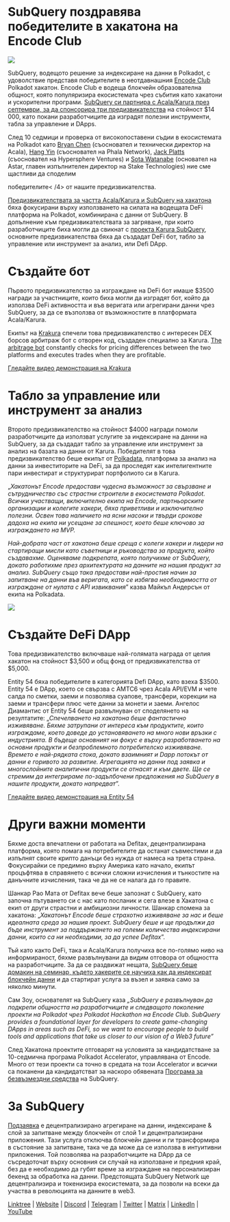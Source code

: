 # SubQuery поздравява победителите в хакатона на Encode Club

![](https://miro.medium.com/max/1400/1*KSv8qczywRPCEvWXeYiDNA.png)

SubQuery, водещото решение за индексиране на данни в Polkadot, с удоволствие представя победителите в неотдавнашния [Encode Club](https://www.encode.club/) Polkadot хакатон. Encode Club е водеща блокчейн образователна общност, която популяризира екосистемата чрез събития като хакатони и ускорителни програми.  [SubQuery си партнира с Acala/Karura през септември, за да спонсорира три предизвикателства](https://subquery.medium.com/september-2021-recap-783b9b574b42) на стойност $14 000, като покани разработчиците да изградят полезни инструменти, табла за управление и DApps.

След 10 седмици и проверка от високопоставени съдии в екосистемата на Polkadot като [Bryan Chen](https://twitter.com/XiliangChen) (съосновател и технически директор на Acala), [Hang Yin](https://twitter.com/bgmshana) (съосновател на Phala Network), [Jack Platts](https://twitter.com/jackbplatts) (съосновател на Hypersphere Ventures) и [Sota Watanabe](https://twitter.com/WatanabeSota) (основател на Astar, главен изпълнителен директор на Stake Technologies) ние сме щастливи да споделим

победителите< /4> от нашите предизвикателства.</p> 

[Предизвикателствата за частта Acala/Karura и SubQuery на хакатона](https://medium.com/encode-club/polkadot-hack-challenges-7cfeba1a4c0e) бяха фокусирани върху използването на силата на водещата DeFi платформа на Polkadot, комбинирана с данни от SubQuery. В допълнение към предизвикателствата за загряване, при които разработчиците биха могли да свикнат с [проекта Karura SubQuery](https://explorer.subquery.network/subquery/AcalaNetwork/karura), основните предизвикателства бяха да създадат DeFi бот, табло за управление или инструмент за анализ, или Defi DApp.



# Създайте бот

Първото предизвикателство за изграждане на DeFi бот имаше $3500 награди за участниците, които биха могли да изградят бот, който да използва DeFi активността и във веригата или агрегирани данни чрез SubQuery, за да се възползва от възможностите в платформата Acala/Karura.

Екипът на [Krakura](https://github.com/houtenbos/krakura-bot) спечели това предизвикателство с интересен DEX борсов арбитраж бот с отворен код, създаден специално за Karura.  [The arbitrage bot](https://github.com/houtenbos/krakura-bot)  constantly checks for pricing differences between the two platforms and executes trades when they are profitable.

[Гледайте видео демонстрация на Krakura](https://youtu.be/G7TNTzMDijU)



# Табло за управление или инструмент за анализ

Второто предизвикателство на стойност $4000 награди помоли разработчиците да използват услугите за индексиране на данни на SubQuery, за да създадат табло за управление или инструмент за анализ на базата на данни от Karura. Победителят в това предизвикателство беше екипът от [Polkadata](https://www.polkadata.xyz/), платформа за анализ на данни за инвеститорите на DeFi, за да проследят как интелигентните пари инвестират и структурират портфолиото си в Karura.

„_Хакатонът Encode предостави чудесна възможност за свързване и сътрудничество със страстни строители в екосистемата Polkadot. Всички участващи, включително екипа на Encode, партньорските организации и колегите хакери, бяха приветливи и изключително полезни. Освен това наличието на ясни насоки и твърди срокове дадоха на екипа ни усещане за спешност, което беше ключово за изграждането на MVP._

_Най-добрата част от хакатона беше среща с колеги хакери и лидери на стартиращи мисли като съветници и ръководства за продукта, който създавахме. Оценяваме подкрепата, която получихме от SubQuery, докато работихме през архитектурата на данните на нашия продукт за анализ. SubQuery също така предостави най-простия начин за запитване на данни във веригата, като се избягва необходимостта от изграждане от нулата с API извиквания_” казва Майкъл Андерсън от екипа на Polkadata.

![](https://miro.medium.com/max/1400/0*o01LCEIOu-FyUOWx)



# Създайте DeFi DApp

Това предизвикателство включваше най-голямата награда от целия хакатон на стойност $3,500 и общ фонд от предизвикателства от $5,000.

Entity 54 бяха победителите в категорията Defi DApp, като взеха $3500. Entity 54 е DApp, което се свързва с AMTC6 чрез Acala API/EVM и чете салда по сметки, заеми и позволява суапове, трансфери, корекции на заеми и трансфери плюс чете данни за монети и заеми. Ангелос Диамантис от Entity 54 беше развълнуван от споделянето на резултатите: „_Спечелването на хакатона беше фантастично изживяване. Бяхме затрупани от интереса към продуктите, които изграждаме, което доведе до установяването на много нови връзки с индустрията. В бъдеще основният ни фокус е върху разработването на основни продукти и безпроблемното потребителско изживяване. Времето е най-рядката стока, докато взаимният и Dapp потокът от данни е горивото за развитие. Агрегацията на данни под заявка и многослойните аналитични продукти се отнасят и към двете. Ще се стремим да интегрираме по-задълбочени предложения на SubQuery в нашите продукти, докато напредват_”.

[Гледайте видео демонстрация на Entity 54](https://youtu.be/fU1BRVOtx2o)



# Други важни моменти

Бяхме доста впечатлени от работата на Defitax, децентрализирана платформа, която помага на потребителите да останат съвместими и да изпълнят своите крипто данъци без нужда от намеса на трета страна. Фокусирайки се предимно върху Америка като начало, екипът процъфтява в справянето с всички сложни изчисления и тънкостите на данъчните изчисления, така че да не се налага да го правите.

Шанкар Рао Мата от Defitax вече беше запознат с SubQuery, като започна пътуването си с нас като посланик и сега влезе в Хакатона с екип от други страстни и амбициозни личности. Шанкар спомена за хакатона: „_Хакатонът Encode беше страхотно изживяване за нас и беше идеалната среда за нашия проект. SubQuery беше и ще продължи да бъде инструмент за поддържането на големи количества индексирани данни, които са ни необходими, за да успее Defitax_”.

Тъй като както DeFi, така и Acala/Karura получиха все по-голямо ниво на информираност, бяхме развълнувани да видим отговора от общността на разработчиците. За да се раздвижат нещата, [SubQuery беше домакин на семинар, където хакерите се научиха как да индексират блокчейн данни](https://www.youtube.com/watch?v=QUtWC_LZM8Q) и да стартират услуга за възел и заявка само за няколко минути.

Сам Зоу, основателят на SubQuery каза _„SubQuery е развълнуван да подкрепи общността на разработчиците и следващото поколение проекти на Polkadot чрез Polkadot Hackathon на Encode Club. SubQuery provides a foundational layer for developers to create game-changing DApps in areas such as DeFi, so we want to encourage people to build tools and applications that take us closer to our vision of a Web3 future”_

След Хакатона проектите отговарят на условията за кандидатстване за 10-седмична програма Polkadot Accelerator, управлявана от Encode. Много от тези проекти са точно в средата на този Accelerator и всички са поканени да кандидатстват за наскоро обявената [Програма за безвъзмездни средства](https://subquery.network/grants) на SubQuery.



# За SubQuery

[Подзаявка](https://subquery.network/) е децентрализирано агрегиране на данни, индексиране & слой за запитване между блокчейн от слой 1 и децентрализирани приложения. Тази услуга отключва блокчейн данни и ги трансформира в състояние за запитване, така че да може да се използва в интуитивни приложения. Той позволява на разработчиците на DApp да се съсредоточат върху основния си случай на използване и предния край, без да е необходимо да губят време за изграждане на персонализиран бекенд за обработка на данни. Предстоящата SubQuery Network ще децентрализира и токенизира екосистемата, за да позволи на всеки да участва в революцията на данните в web3.

[Linktree](https://linktr.ee/subquerynetwork)  |  [Website](https://subquery.network/)  |  [Discord](https://discord.com/invite/78zg8aBSMG)  |  [Telegram](https://t.me/subquerynetwork)  |  [Twitter](https://twitter.com/subquerynetwork)  |  [Matrix](https://matrix.to/#/#subquery:matrix.org)  |  [LinkedIn](https://www.linkedin.com/company/subquery)  |  [YouTube](https://www.youtube.com/channel/UCi1a6NUUjegcLHDFLr7CqLw)
